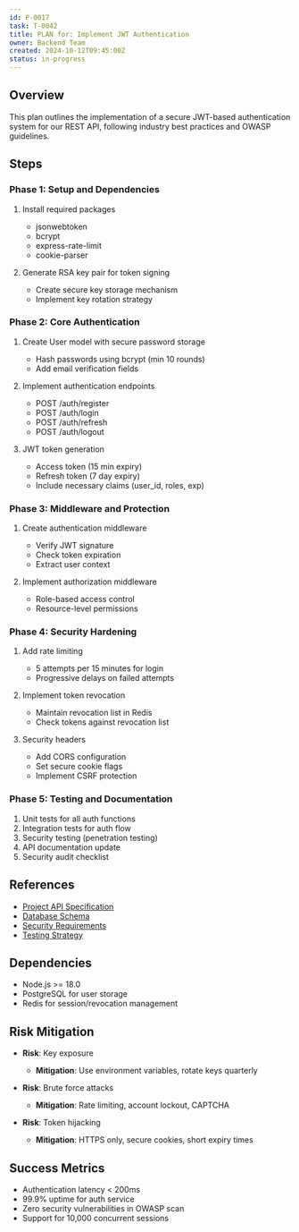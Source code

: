 ```yaml
---
id: P-0017
task: T-0042
title: PLAN for: Implement JWT Authentication
owner: Backend Team
created: 2024-10-12T09:45:00Z
status: in-progress
---
```


## Overview
This plan outlines the implementation of a secure JWT-based authentication system for our REST API, following industry best practices and OWASP guidelines.

## Steps

### Phase 1: Setup and Dependencies
1. Install required packages
   - jsonwebtoken
   - bcrypt
   - express-rate-limit
   - cookie-parser

2. Generate RSA key pair for token signing
   - Create secure key storage mechanism
   - Implement key rotation strategy

### Phase 2: Core Authentication
1. Create User model with secure password storage
   - Hash passwords using bcrypt (min 10 rounds)
   - Add email verification fields

2. Implement authentication endpoints
   - POST /auth/register
   - POST /auth/login
   - POST /auth/refresh
   - POST /auth/logout

3. JWT token generation
   - Access token (15 min expiry)
   - Refresh token (7 day expiry)
   - Include necessary claims (user_id, roles, exp)

### Phase 3: Middleware and Protection
1. Create authentication middleware
   - Verify JWT signature
   - Check token expiration
   - Extract user context

2. Implement authorization middleware
   - Role-based access control
   - Resource-level permissions

### Phase 4: Security Hardening
1. Add rate limiting
   - 5 attempts per 15 minutes for login
   - Progressive delays on failed attempts

2. Implement token revocation
   - Maintain revocation list in Redis
   - Check tokens against revocation list

3. Security headers
   - Add CORS configuration
   - Set secure cookie flags
   - Implement CSRF protection

### Phase 5: Testing and Documentation
1. Unit tests for all auth functions
2. Integration tests for auth flow
3. Security testing (penetration testing)
4. API documentation update
5. Security audit checklist

## References
- [Project API Specification](../docs/api-spec.yaml)
- [Database Schema](../db/schema.sql)
- [Security Requirements](../docs/security-requirements.md)
- [Testing Strategy](../docs/testing-strategy.md)

## Dependencies
- Node.js >= 18.0
- PostgreSQL for user storage
- Redis for session/revocation management

## Risk Mitigation
- **Risk**: Key exposure
  - **Mitigation**: Use environment variables, rotate keys quarterly

- **Risk**: Brute force attacks
  - **Mitigation**: Rate limiting, account lockout, CAPTCHA

- **Risk**: Token hijacking
  - **Mitigation**: HTTPS only, secure cookies, short expiry times

## Success Metrics
- Authentication latency < 200ms
- 99.9% uptime for auth service
- Zero security vulnerabilities in OWASP scan
- Support for 10,000 concurrent sessions
